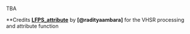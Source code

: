 TBA


**Credits
**[LFPS_attribute](https://github.com/radityaambara/LFPS_attribute)** by **[@radityaambara]** for the VHSR processing and attribute function
